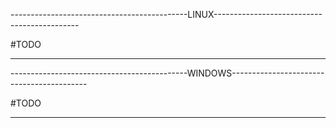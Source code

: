 --------------------------------------------LINUX--------------------------------------------

#TODO

---

--------------------------------------------WINDOWS------------------------------------------

#TODO

---
